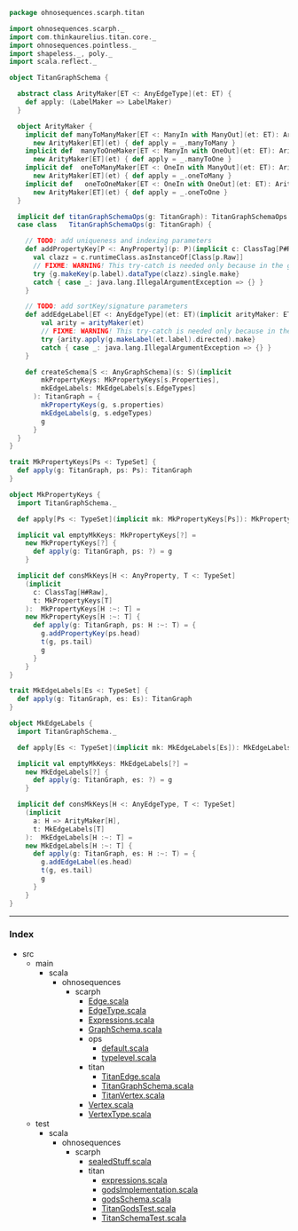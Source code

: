 
```scala
package ohnosequences.scarph.titan

import ohnosequences.scarph._
import com.thinkaurelius.titan.core._
import ohnosequences.pointless._
import shapeless._, poly._
import scala.reflect._

object TitanGraphSchema {

  abstract class ArityMaker[ET <: AnyEdgeType](et: ET) {
    def apply: (LabelMaker => LabelMaker)
  }

  object ArityMaker {
    implicit def manyToManyMaker[ET <: ManyIn with ManyOut](et: ET): ArityMaker[ET] = 
      new ArityMaker[ET](et) { def apply = _.manyToMany }
    implicit def  manyToOneMaker[ET <: ManyIn with OneOut](et: ET): ArityMaker[ET] = 
      new ArityMaker[ET](et) { def apply = _.manyToOne }
    implicit def  oneToManyMaker[ET <: OneIn with ManyOut](et: ET): ArityMaker[ET] = 
      new ArityMaker[ET](et) { def apply = _.oneToMany }
    implicit def   oneToOneMaker[ET <: OneIn with OneOut](et: ET): ArityMaker[ET] = 
      new ArityMaker[ET](et) { def apply = _.oneToOne }
  }

  implicit def titanGraphSchemaOps(g: TitanGraph): TitanGraphSchemaOps = TitanGraphSchemaOps(g)
  case class   TitanGraphSchemaOps(g: TitanGraph) {

    // TODO: add uniqueness and indexing parameters
    def addPropertyKey[P <: AnyProperty](p: P)(implicit c: ClassTag[P#Raw]) = {
      val clazz = c.runtimeClass.asInstanceOf[Class[p.Raw]]
      // FIXME: WARNING! This try-catch is needed only because in the gods-graph test some keys are repeated (remove this after changing the test)
      try {g.makeKey(p.label).dataType(clazz).single.make}
      catch { case _: java.lang.IllegalArgumentException => {} }
    }

    // TODO: add sortKey/signature parameters
    def addEdgeLabel[ET <: AnyEdgeType](et: ET)(implicit arityMaker: ET => ArityMaker[ET]) = {
        val arity = arityMaker(et)
        // FIXME: WARNING! This try-catch is needed only because in the gods-graph test some keys are repeated (remove this after changing the test)
        try {arity.apply(g.makeLabel(et.label).directed).make}
        catch { case _: java.lang.IllegalArgumentException => {} }
    }

    def createSchema[S <: AnyGraphSchema](s: S)(implicit
        mkPropertyKeys: MkPropertyKeys[s.Properties],
        mkEdgeLabels: MkEdgeLabels[s.EdgeTypes]
      ): TitanGraph = {
        mkPropertyKeys(g, s.properties)
        mkEdgeLabels(g, s.edgeTypes)
        g
      }
  }
}

trait MkPropertyKeys[Ps <: TypeSet] {
  def apply(g: TitanGraph, ps: Ps): TitanGraph
}

object MkPropertyKeys {
  import TitanGraphSchema._

  def apply[Ps <: TypeSet](implicit mk: MkPropertyKeys[Ps]): MkPropertyKeys[Ps] = mk

  implicit val emptyMkKeys: MkPropertyKeys[?] =
    new MkPropertyKeys[?] {
      def apply(g: TitanGraph, ps: ?) = g
    }

  implicit def consMkKeys[H <: AnyProperty, T <: TypeSet]
    (implicit 
      c: ClassTag[H#Raw], 
      t: MkPropertyKeys[T]
    ):  MkPropertyKeys[H :~: T] =
    new MkPropertyKeys[H :~: T] {
      def apply(g: TitanGraph, ps: H :~: T) = {
        g.addPropertyKey(ps.head)
        t(g, ps.tail)
        g
      }
    }
}

trait MkEdgeLabels[Es <: TypeSet] {
  def apply(g: TitanGraph, es: Es): TitanGraph
}

object MkEdgeLabels {
  import TitanGraphSchema._

  def apply[Es <: TypeSet](implicit mk: MkEdgeLabels[Es]): MkEdgeLabels[Es] = mk

  implicit val emptyMkKeys: MkEdgeLabels[?] =
    new MkEdgeLabels[?] {
      def apply(g: TitanGraph, es: ?) = g
    }

  implicit def consMkKeys[H <: AnyEdgeType, T <: TypeSet]
    (implicit 
      a: H => ArityMaker[H], 
      t: MkEdgeLabels[T]
    ):  MkEdgeLabels[H :~: T] =
    new MkEdgeLabels[H :~: T] {
      def apply(g: TitanGraph, es: H :~: T) = {
        g.addEdgeLabel(es.head)
        t(g, es.tail)
        g
      }
    }
}

```


------

### Index

+ src
  + main
    + scala
      + ohnosequences
        + scarph
          + [Edge.scala][main/scala/ohnosequences/scarph/Edge.scala]
          + [EdgeType.scala][main/scala/ohnosequences/scarph/EdgeType.scala]
          + [Expressions.scala][main/scala/ohnosequences/scarph/Expressions.scala]
          + [GraphSchema.scala][main/scala/ohnosequences/scarph/GraphSchema.scala]
          + ops
            + [default.scala][main/scala/ohnosequences/scarph/ops/default.scala]
            + [typelevel.scala][main/scala/ohnosequences/scarph/ops/typelevel.scala]
          + titan
            + [TitanEdge.scala][main/scala/ohnosequences/scarph/titan/TitanEdge.scala]
            + [TitanGraphSchema.scala][main/scala/ohnosequences/scarph/titan/TitanGraphSchema.scala]
            + [TitanVertex.scala][main/scala/ohnosequences/scarph/titan/TitanVertex.scala]
          + [Vertex.scala][main/scala/ohnosequences/scarph/Vertex.scala]
          + [VertexType.scala][main/scala/ohnosequences/scarph/VertexType.scala]
  + test
    + scala
      + ohnosequences
        + scarph
          + [sealedStuff.scala][test/scala/ohnosequences/scarph/sealedStuff.scala]
          + titan
            + [expressions.scala][test/scala/ohnosequences/scarph/titan/expressions.scala]
            + [godsImplementation.scala][test/scala/ohnosequences/scarph/titan/godsImplementation.scala]
            + [godsSchema.scala][test/scala/ohnosequences/scarph/titan/godsSchema.scala]
            + [TitanGodsTest.scala][test/scala/ohnosequences/scarph/titan/TitanGodsTest.scala]
            + [TitanSchemaTest.scala][test/scala/ohnosequences/scarph/titan/TitanSchemaTest.scala]

[main/scala/ohnosequences/scarph/Edge.scala]: ../Edge.scala.md
[main/scala/ohnosequences/scarph/EdgeType.scala]: ../EdgeType.scala.md
[main/scala/ohnosequences/scarph/Expressions.scala]: ../Expressions.scala.md
[main/scala/ohnosequences/scarph/GraphSchema.scala]: ../GraphSchema.scala.md
[main/scala/ohnosequences/scarph/ops/default.scala]: ../ops/default.scala.md
[main/scala/ohnosequences/scarph/ops/typelevel.scala]: ../ops/typelevel.scala.md
[main/scala/ohnosequences/scarph/titan/TitanEdge.scala]: TitanEdge.scala.md
[main/scala/ohnosequences/scarph/titan/TitanGraphSchema.scala]: TitanGraphSchema.scala.md
[main/scala/ohnosequences/scarph/titan/TitanVertex.scala]: TitanVertex.scala.md
[main/scala/ohnosequences/scarph/Vertex.scala]: ../Vertex.scala.md
[main/scala/ohnosequences/scarph/VertexType.scala]: ../VertexType.scala.md
[test/scala/ohnosequences/scarph/sealedStuff.scala]: ../../../../../test/scala/ohnosequences/scarph/sealedStuff.scala.md
[test/scala/ohnosequences/scarph/titan/expressions.scala]: ../../../../../test/scala/ohnosequences/scarph/titan/expressions.scala.md
[test/scala/ohnosequences/scarph/titan/godsImplementation.scala]: ../../../../../test/scala/ohnosequences/scarph/titan/godsImplementation.scala.md
[test/scala/ohnosequences/scarph/titan/godsSchema.scala]: ../../../../../test/scala/ohnosequences/scarph/titan/godsSchema.scala.md
[test/scala/ohnosequences/scarph/titan/TitanGodsTest.scala]: ../../../../../test/scala/ohnosequences/scarph/titan/TitanGodsTest.scala.md
[test/scala/ohnosequences/scarph/titan/TitanSchemaTest.scala]: ../../../../../test/scala/ohnosequences/scarph/titan/TitanSchemaTest.scala.md